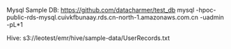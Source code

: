 


Mysql Sample DB:
https://github.com/datacharmer/test_db
mysql -hpoc-public-rds-mysql.cuivkfbunaay.rds.cn-north-1.amazonaws.com.cn -uadmin -pL*1





Hive:
 s3://leotest/emr/hive/sample-data/UserRecords.txt
